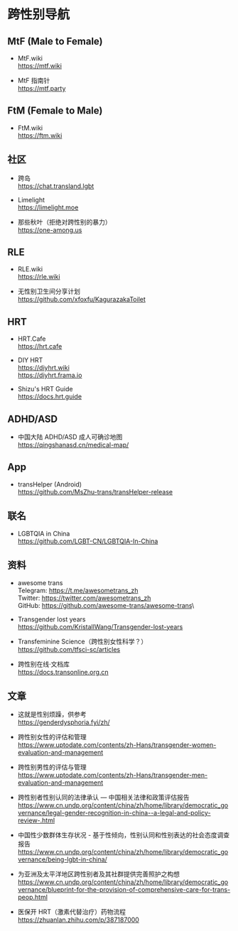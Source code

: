 # 跨性别导航

## MtF (Male to Female)

- MtF.wiki\
  <https://mtf.wiki>

- MtF 指南针\
  <https://mtf.party>

## FtM (Female to Male)

- FtM.wiki\
  <https://ftm.wiki>

## 社区

- 跨岛\
  <https://chat.transland.lgbt>

- Limelight\
  <https://limelight.moe>

- 那些秋叶（拒绝对跨性别的暴力）\
  <https://one-among.us>

## RLE

- RLE.wiki\
  <https://rle.wiki>

- 无性别卫生间分享计划\
  <https://github.com/xfoxfu/KagurazakaToilet>

## HRT

- HRT.Cafe\
  <https://hrt.cafe>

- DIY HRT\
  <https://diyhrt.wiki>\
  <https://diyhrt.frama.io>

- Shizu's HRT Guide\
  <https://docs.hrt.guide>

## ADHD/ASD

- 中国大陆 ADHD/ASD 成人可确诊地图\
  <https://qingshanasd.cn/medical-map/>

## App

- transHelper (Android)\
  <https://github.com/MsZhu-trans/transHelper-release>

## 联名

- LGBTQIA in China\
  <https://github.com/LGBT-CN/LGBTQIA-In-China>

## 资料

- awesome trans\
  Telegram: <https://t.me/awesometrans_zh>\
  Twitter: <https://twitter.com/awesometrans_zh>\
  GitHub: <https://github.com/awesome-trans/awesome-trans>\

- Transgender lost years\
  <https://github.com/KristallWang/Transgender-lost-years>

- Transfeminine Science（跨性别女性科学？）\
  <https://github.com/tfsci-sc/articles>

- 跨性别在线·文档库\
  <https://docs.transonline.org.cn>

## 文章

- 这就是性别烦躁，供参考\
  <https://genderdysphoria.fyi/zh/>

- 跨性别女性的评估和管理\
  <https://www.uptodate.com/contents/zh-Hans/transgender-women-evaluation-and-management>

- 跨性别男性的评估与管理\
  <https://www.uptodate.com/contents/zh-Hans/transgender-men-evaluation-and-management>

- 跨性别者性别认同的法律承认 — 中国相关法律和政策评估报告\
  <https://www.cn.undp.org/content/china/zh/home/library/democratic_governance/legal-gender-recognition-in-china--a-legal-and-policy-review-.html>

- 中国性少数群体生存状况 - 基于性倾向，性别认同和性别表达的社会态度调查报告\
  <https://www.cn.undp.org/content/china/zh/home/library/democratic_governance/being-lgbt-in-china/>

- 为亚洲及太平洋地区跨性别者及其社群提供完善照护之构想\
  <https://www.cn.undp.org/content/china/zh/home/library/democratic_governance/blueprint-for-the-provision-of-comprehensive-care-for-trans-peop.html>

- 医保开 HRT（激素代替治疗）药物流程\
  <https://zhuanlan.zhihu.com/p/387187000>
